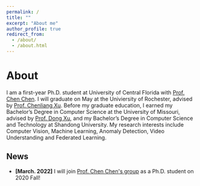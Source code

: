 ```yaml
---
permalink: /
title: ""
excerpt: "About me"
author_profile: true
redirect_from: 
  - /about/
  - /about.html
---
```

# <i class="fa fa-book fa-fw"></i>  About #

I am a first-year Ph.D. student at University of Central Florida with [Prof. Chen Chen](https://www.crcv.ucf.edu/chenchen/). I will graduate on May at the Univiersity of Rochester, advised by [Prof. Chenliang Xu](https://www.cs.rochester.edu/~cxu22/). Before my graduate education, I earned my Bachelor’s Degree in Computer Science at the University of Missouri, advised by [Prof. Dong Xu](http://digbio.missouri.edu/), and my Bachelor’s Degree in Computer Science and Technology at Shandong University. My research interests include Computer Vision, Machine Learning, Anomaly Detection, Video Understanding and Federated Learning.

## <i class="fa fa-fw fa-rss "></i> News ##

<ul style="width: auto; height: 300px; overflow: auto">
  
  <li> <b>[March. 2022]</b> I will join <a href="https://www.crcv.ucf.edu/chenchen/">Prof. Chen Chen's group</a> as a Ph.D. student on 2020 Fall!</li> 
  
  
</ul>

<script type="text/javascript" id="clstr_globe" src="//clustrmaps.com/globe.js?d=Ow01XdCgugr-Uj3fr41EfZ2PQbE9AzgMZC4cJxGEQ8g"></script>
